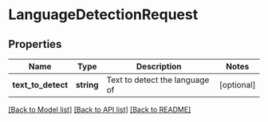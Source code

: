 # LanguageDetectionRequest

## Properties
Name | Type | Description | Notes
------------ | ------------- | ------------- | -------------
**text_to_detect** | **string** | Text to detect the language of | [optional] 

[[Back to Model list]](../README.md#documentation-for-models) [[Back to API list]](../README.md#documentation-for-api-endpoints) [[Back to README]](../README.md)


